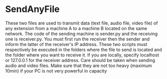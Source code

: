 # SendAnyFile
These two files are used to transmit data (text file, audio file, video file) of any extension from a machine A to a machine B located on the same network. The code of the sending machine is sender.py and the receiving one is receiver.py. You must first run the receiver then the sender and inform the latter of the receiver's IP address. These two scripts must respectively be executed in the folders where the file to send is located and the folder where you want to receive it. If you are locally, specify localhost or 127.0.0.1 for the receiver address. Care should be taken when sending audio and video files. Make sure that they are not too heavy (maximum 10min) if your PC is not very powerful in capacity
